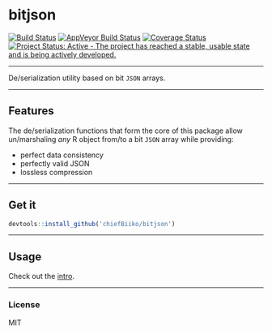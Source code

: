 # bitjson

[![Build Status](https://travis-ci.org/chiefBiiko/bitjson.svg?branch=master)](https://travis-ci.org/chiefBiiko/bitjson) [![AppVeyor Build Status](https://ci.appveyor.com/api/projects/status/github/chiefBiiko/bitjson?branch=master&svg=true)](https://ci.appveyor.com/project/chiefBiiko/bitjson) [![Coverage Status](https://img.shields.io/codecov/c/github/chiefBiiko/bitjson/master.svg)](https://codecov.io/github/chiefBiiko/bitjson?branch=master) [![Project Status: Active - The project has reached a stable, usable state and is being actively developed.](http://www.repostatus.org/badges/latest/active.svg)](http://www.repostatus.org/#active)

***

De/serialization utility based on bit `JSON` arrays.

***

## Features

The de/serialization functions that form the core of this package allow
un/marshaling *any* R object from/to a bit `JSON` array while providing:

* perfect data consistency
* perfectly valid JSON
* lossless compression

***

## Get it

```r
devtools::install_github('chiefBiiko/bitjson')
```

***

## Usage

Check out the [intro](intro/bitjson-intro.md).

***

### License

MIT
